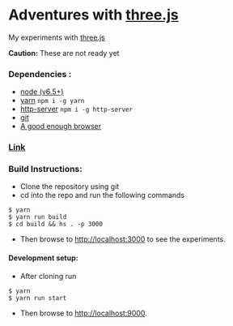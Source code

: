 # Adventures with [three.js](https://threejs.org)

My experiments with [three.js](https://threejs.org)

**Caution:** These are not ready yet

### Dependencies :
* [node (v6.5+)](https://nodejs.org)
* [yarn](https://yarnpkg.com) `npm i -g yarn`
* [http-server](https://www.npmjs.com/package/http-server) `npm i -g http-server`
* [git](https://git-scm.com/)
* [A good enough browser](https://caniuse.com/#feat=webgl)

### [Link](https://ayudhdas.github.io/three-experiments/)

### Build Instructions:
* Clone the repository using git
* cd into the repo and run the following commands
```
$ yarn
$ yarn run build
$ cd build && hs . -p 3000 
```
* Then browse to [http://localhost:3000](http://localhost:3000) to see the experiments.

#### Development setup:
* After cloning run
```
$ yarn
$ yarn run start
```
* Then browse to [http://localhost:9000](http://localhost:9000).

